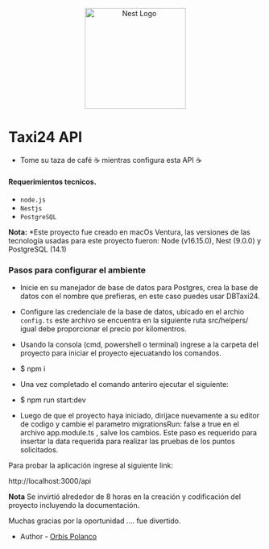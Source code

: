 <p align="center">
  <a href="http://nestjs.com/" target="blank"><img src="https://nestjs.com/img/logo-small.svg" width="200" alt="Nest Logo" /></a>
</p>


# Taxi24 API

- Tome su taza de café ☕ mientras configura esta API ☕


#### Requerimientos tecnicos.

- `node.js`
- `Nestjs`
- `PostgreSQL`

**Nota:** *Este proyecto fue creado en macOs Ventura, las versiones de las tecnología usadas  para este proyecto fueron:  Node (v16.15.0), Nest (9.0.0) y PostgreSQL (14.1)


### Pasos para configurar el ambiente
- Inicie en su manejador de base de datos para Postgres, crea la base de datos  con el nombre que prefieras,  en este caso puedes usar DBTaxi24.

- Configure las credenciale de la base de datos, ubicado en el archio  `config.ts`  este archivo se encuentra en la siguiente ruta src/helpers/ igual debe proporcionar el precio por kilomentros. 

- Usando la consola (cmd, powershell o terminal) ingrese a la carpeta del proyecto para iniciar el proyecto ejecuatando los comandos.

- $ npm i
- Una vez completado el comando anteriro ejecutar el siguiente:
- $ npm run start:dev

- Luego de que el proyecto haya iniciado, dirijace nuevamente  a su editor de codigo y  cambie el parametro  migrationsRun: false a true en el archivo app.module.ts , salve los cambios. Este paso es requerido para insertar la data requerida para realizar las pruebas de los puntos solicitados.


Para probar la aplicación ingrese al siguiente link:

http://localhost:3000/api



**Nota**
Se invirtió alrededor de 8 horas en la creación y codificación del proyecto incluyendo la documentación.

Muchas gracias por la oportunidad .... fue divertido.

- Author - [Orbis Polanco](https://www.linkedin.com/in/orbis-polanco-martinez-a81165122)



